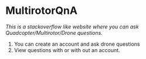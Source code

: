 # MultirotorQnA

*This is a stackoverflow like website where you can ask Quadcopter/Multirotor/Drone questions.*

1. You can create an account and ask drone questions
2. View questions with or with out an account.


